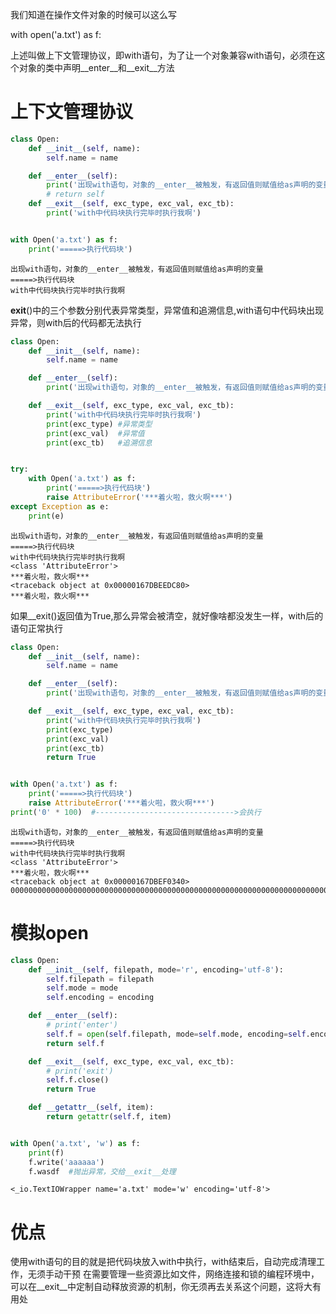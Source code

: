 我们知道在操作文件对象的时候可以这么写

with open('a.txt') as f:

上述叫做上下文管理协议，即with语句，为了让一个对象兼容with语句，必须在这个对象的类中声明__enter__和__exit__方法

# 上下文管理协议


```python
class Open:
    def __init__(self, name):
        self.name = name

    def __enter__(self):
        print('出现with语句，对象的__enter__被触发，有返回值则赋值给as声明的变量')
        # return self
    def __exit__(self, exc_type, exc_val, exc_tb):
        print('with中代码块执行完毕时执行我啊')


with Open('a.txt') as f:
    print('=====>执行代码块')
```

    出现with语句，对象的__enter__被触发，有返回值则赋值给as声明的变量
    =====>执行代码块
    with中代码块执行完毕时执行我啊
    

__exit__()中的三个参数分别代表异常类型，异常值和追溯信息,with语句中代码块出现异常，则with后的代码都无法执行


```python
class Open:
    def __init__(self, name):
        self.name = name

    def __enter__(self):
        print('出现with语句，对象的__enter__被触发，有返回值则赋值给as声明的变量')

    def __exit__(self, exc_type, exc_val, exc_tb):
        print('with中代码块执行完毕时执行我啊')
        print(exc_type) #异常类型
        print(exc_val)  #异常值
        print(exc_tb)   #追溯信息


try:
    with Open('a.txt') as f:
        print('=====>执行代码块')
        raise AttributeError('***着火啦，救火啊***')
except Exception as e:
    print(e)
```

    出现with语句，对象的__enter__被触发，有返回值则赋值给as声明的变量
    =====>执行代码块
    with中代码块执行完毕时执行我啊
    <class 'AttributeError'>
    ***着火啦，救火啊***
    <traceback object at 0x00000167DBEEDC80>
    ***着火啦，救火啊***
    

如果__exit()返回值为True,那么异常会被清空，就好像啥都没发生一样，with后的语句正常执行


```python
class Open:
    def __init__(self, name):
        self.name = name

    def __enter__(self):
        print('出现with语句，对象的__enter__被触发，有返回值则赋值给as声明的变量')

    def __exit__(self, exc_type, exc_val, exc_tb):
        print('with中代码块执行完毕时执行我啊')
        print(exc_type)
        print(exc_val)
        print(exc_tb)
        return True


with Open('a.txt') as f:
    print('=====>执行代码块')
    raise AttributeError('***着火啦，救火啊***')
print('0' * 100)  #------------------------------->会执行
```

    出现with语句，对象的__enter__被触发，有返回值则赋值给as声明的变量
    =====>执行代码块
    with中代码块执行完毕时执行我啊
    <class 'AttributeError'>
    ***着火啦，救火啊***
    <traceback object at 0x00000167DBEF0340>
    0000000000000000000000000000000000000000000000000000000000000000000000000000000000000000000000000000
    

# 模拟open




```python
class Open:
    def __init__(self, filepath, mode='r', encoding='utf-8'):
        self.filepath = filepath
        self.mode = mode
        self.encoding = encoding

    def __enter__(self):
        # print('enter')
        self.f = open(self.filepath, mode=self.mode, encoding=self.encoding)
        return self.f

    def __exit__(self, exc_type, exc_val, exc_tb):
        # print('exit')
        self.f.close()
        return True

    def __getattr__(self, item):
        return getattr(self.f, item)


with Open('a.txt', 'w') as f:
    print(f)
    f.write('aaaaaa')
    f.wasdf  #抛出异常，交给__exit__处理
```

    <_io.TextIOWrapper name='a.txt' mode='w' encoding='utf-8'>
    

# 优点
使用with语句的目的就是把代码块放入with中执行，with结束后，自动完成清理工作，无须手动干预
在需要管理一些资源比如文件，网络连接和锁的编程环境中，可以在__exit__中定制自动释放资源的机制，你无须再去关系这个问题，这将大有用处
